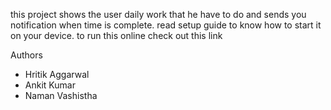 this project shows the user daily work that he have to do and sends you notification when time is complete.
read setup guide to know how to start it on your device. to run this online check out this link

Authors 
* Hritik Aggarwal
* Ankit Kumar
* Naman Vashistha
